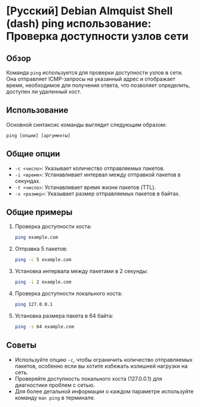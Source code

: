 # [Русский] Debian Almquist Shell (dash) ping использование: Проверка доступности узлов сети

## Обзор
Команда `ping` используется для проверки доступности узлов в сети. Она отправляет ICMP-запросы на указанный адрес и отображает время, необходимое для получения ответа, что позволяет определить, доступен ли удаленный хост.

## Использование
Основной синтаксис команды выглядит следующим образом:
```
ping [опции] [аргументы]
```

## Общие опции
- `-c <число>`: Указывает количество отправляемых пакетов.
- `-i <время>`: Устанавливает интервал между отправкой пакетов в секундах.
- `-t <число>`: Устанавливает время жизни пакетов (TTL).
- `-s <размер>`: Указывает размер отправляемых пакетов в байтах.

## Общие примеры
1. Проверка доступности хоста:
   ```bash
   ping example.com
   ```

2. Отправка 5 пакетов:
   ```bash
   ping -c 5 example.com
   ```

3. Установка интервала между пакетами в 2 секунды:
   ```bash
   ping -i 2 example.com
   ```

4. Проверка доступности локального хоста:
   ```bash
   ping 127.0.0.1
   ```

5. Установка размера пакета в 64 байта:
   ```bash
   ping -s 64 example.com
   ```

## Советы
- Используйте опцию `-c`, чтобы ограничить количество отправляемых пакетов, особенно если вы хотите избежать излишней нагрузки на сеть.
- Проверяйте доступность локального хоста (127.0.0.1) для диагностики проблем с сетью.
- Для более детальной информации о каждом параметре используйте команду `man ping` в терминале.